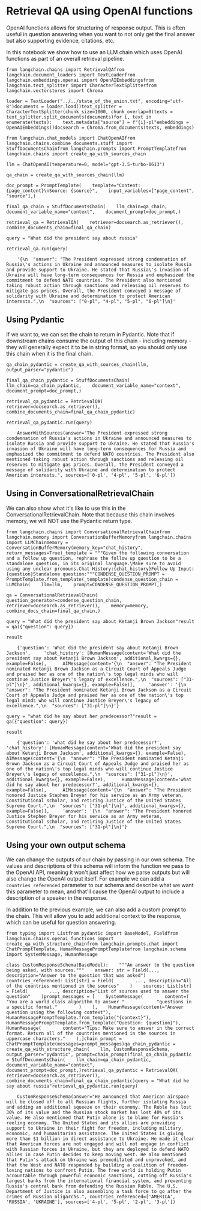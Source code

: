Retrieval QA using OpenAI functions
===================================

OpenAI functions allows for structuring of response output. This is often useful in question answering when you want to not only get the final answer but also supporting evidence, citations, etc.

In this notebook we show how to use an LLM chain which uses OpenAI functions as part of an overall retrieval pipeline.

    from langchain.chains import RetrievalQAfrom langchain.document_loaders import TextLoaderfrom langchain.embeddings.openai import OpenAIEmbeddingsfrom langchain.text_splitter import CharacterTextSplitterfrom langchain.vectorstores import Chroma

    loader = TextLoader("../../state_of_the_union.txt", encoding="utf-8")documents = loader.load()text_splitter = CharacterTextSplitter(chunk_size=1000, chunk_overlap=0)texts = text_splitter.split_documents(documents)for i, text in enumerate(texts):    text.metadata["source"] = f"{i}-pl"embeddings = OpenAIEmbeddings()docsearch = Chroma.from_documents(texts, embeddings)

    from langchain.chat_models import ChatOpenAIfrom langchain.chains.combine_documents.stuff import StuffDocumentsChainfrom langchain.prompts import PromptTemplatefrom langchain.chains import create_qa_with_sources_chain

    llm = ChatOpenAI(temperature=0, model="gpt-3.5-turbo-0613")

    qa_chain = create_qa_with_sources_chain(llm)

    doc_prompt = PromptTemplate(    template="Content: {page_content}\nSource: {source}",    input_variables=["page_content", "source"],)

    final_qa_chain = StuffDocumentsChain(    llm_chain=qa_chain,    document_variable_name="context",    document_prompt=doc_prompt,)

    retrieval_qa = RetrievalQA(    retriever=docsearch.as_retriever(), combine_documents_chain=final_qa_chain)

    query = "What did the president say about russia"

    retrieval_qa.run(query)

        '{\n  "answer": "The President expressed strong condemnation of Russia\'s actions in Ukraine and announced measures to isolate Russia and provide support to Ukraine. He stated that Russia\'s invasion of Ukraine will have long-term consequences for Russia and emphasized the commitment to defend NATO countries. The President also mentioned taking robust action through sanctions and releasing oil reserves to mitigate gas prices. Overall, the President conveyed a message of solidarity with Ukraine and determination to protect American interests.",\n  "sources": ["0-pl", "4-pl", "5-pl", "6-pl"]\n}'

Using Pydantic[​](#using-pydantic "Direct link to Using Pydantic")
------------------------------------------------------------------

If we want to, we can set the chain to return in Pydantic. Note that if downstream chains consume the output of this chain - including memory - they will generally expect it to be in string format, so you should only use this chain when it is the final chain.

    qa_chain_pydantic = create_qa_with_sources_chain(llm, output_parser="pydantic")

    final_qa_chain_pydantic = StuffDocumentsChain(    llm_chain=qa_chain_pydantic,    document_variable_name="context",    document_prompt=doc_prompt,)

    retrieval_qa_pydantic = RetrievalQA(    retriever=docsearch.as_retriever(), combine_documents_chain=final_qa_chain_pydantic)

    retrieval_qa_pydantic.run(query)

        AnswerWithSources(answer="The President expressed strong condemnation of Russia's actions in Ukraine and announced measures to isolate Russia and provide support to Ukraine. He stated that Russia's invasion of Ukraine will have long-term consequences for Russia and emphasized the commitment to defend NATO countries. The President also mentioned taking robust action through sanctions and releasing oil reserves to mitigate gas prices. Overall, the President conveyed a message of solidarity with Ukraine and determination to protect American interests.", sources=['0-pl', '4-pl', '5-pl', '6-pl'])

Using in ConversationalRetrievalChain[​](#using-in-conversationalretrievalchain "Direct link to Using in ConversationalRetrievalChain")
---------------------------------------------------------------------------------------------------------------------------------------

We can also show what it's like to use this in the ConversationalRetrievalChain. Note that because this chain involves memory, we will NOT use the Pydantic return type.

    from langchain.chains import ConversationalRetrievalChainfrom langchain.memory import ConversationBufferMemoryfrom langchain.chains import LLMChainmemory = ConversationBufferMemory(memory_key="chat_history", return_messages=True)_template = """Given the following conversation and a follow up question, rephrase the follow up question to be a standalone question, in its original language.\Make sure to avoid using any unclear pronouns.Chat History:{chat_history}Follow Up Input: {question}Standalone question:"""CONDENSE_QUESTION_PROMPT = PromptTemplate.from_template(_template)condense_question_chain = LLMChain(    llm=llm,    prompt=CONDENSE_QUESTION_PROMPT,)

    qa = ConversationalRetrievalChain(    question_generator=condense_question_chain,    retriever=docsearch.as_retriever(),    memory=memory,    combine_docs_chain=final_qa_chain,)

    query = "What did the president say about Ketanji Brown Jackson"result = qa({"question": query})

    result

        {'question': 'What did the president say about Ketanji Brown Jackson',     'chat_history': [HumanMessage(content='What did the president say about Ketanji Brown Jackson', additional_kwargs={}, example=False),      AIMessage(content='{\n  "answer": "The President nominated Ketanji Brown Jackson as a Circuit Court of Appeals Judge and praised her as one of the nation\'s top legal minds who will continue Justice Breyer\'s legacy of excellence.",\n  "sources": ["31-pl"]\n}', additional_kwargs={}, example=False)],     'answer': '{\n  "answer": "The President nominated Ketanji Brown Jackson as a Circuit Court of Appeals Judge and praised her as one of the nation\'s top legal minds who will continue Justice Breyer\'s legacy of excellence.",\n  "sources": ["31-pl"]\n}'}

    query = "what did he say about her predecessor?"result = qa({"question": query})

    result

        {'question': 'what did he say about her predecessor?',     'chat_history': [HumanMessage(content='What did the president say about Ketanji Brown Jackson', additional_kwargs={}, example=False),      AIMessage(content='{\n  "answer": "The President nominated Ketanji Brown Jackson as a Circuit Court of Appeals Judge and praised her as one of the nation\'s top legal minds who will continue Justice Breyer\'s legacy of excellence.",\n  "sources": ["31-pl"]\n}', additional_kwargs={}, example=False),      HumanMessage(content='what did he say about her predecessor?', additional_kwargs={}, example=False),      AIMessage(content='{\n  "answer": "The President honored Justice Stephen Breyer for his service as an Army veteran, Constitutional scholar, and retiring Justice of the United States Supreme Court.",\n  "sources": ["31-pl"]\n}', additional_kwargs={}, example=False)],     'answer': '{\n  "answer": "The President honored Justice Stephen Breyer for his service as an Army veteran, Constitutional scholar, and retiring Justice of the United States Supreme Court.",\n  "sources": ["31-pl"]\n}'}

Using your own output schema[​](#using-your-own-output-schema "Direct link to Using your own output schema")
------------------------------------------------------------------------------------------------------------

We can change the outputs of our chain by passing in our own schema. The values and descriptions of this schema will inform the function we pass to the OpenAI API, meaning it won't just affect how we parse outputs but will also change the OpenAI output itself. For example we can add a `countries_referenced` parameter to our schema and describe what we want this parameter to mean, and that'll cause the OpenAI output to include a description of a speaker in the response.

In addition to the previous example, we can also add a custom prompt to the chain. This will allow you to add additional context to the response, which can be useful for question answering.

    from typing import Listfrom pydantic import BaseModel, Fieldfrom langchain.chains.openai_functions import create_qa_with_structure_chainfrom langchain.prompts.chat import ChatPromptTemplate, HumanMessagePromptTemplatefrom langchain.schema import SystemMessage, HumanMessage

    class CustomResponseSchema(BaseModel):    """An answer to the question being asked, with sources."""    answer: str = Field(..., description="Answer to the question that was asked")    countries_referenced: List[str] = Field(        ..., description="All of the countries mentioned in the sources"    )    sources: List[str] = Field(        ..., description="List of sources used to answer the question"    )prompt_messages = [    SystemMessage(        content=(            "You are a world class algorithm to answer "            "questions in a specific format."        )    ),    HumanMessage(content="Answer question using the following context"),    HumanMessagePromptTemplate.from_template("{context}"),    HumanMessagePromptTemplate.from_template("Question: {question}"),    HumanMessage(        content="Tips: Make sure to answer in the correct format. Return all of the countries mentioned in the sources in uppercase characters."    ),]chain_prompt = ChatPromptTemplate(messages=prompt_messages)qa_chain_pydantic = create_qa_with_structure_chain(    llm, CustomResponseSchema, output_parser="pydantic", prompt=chain_prompt)final_qa_chain_pydantic = StuffDocumentsChain(    llm_chain=qa_chain_pydantic,    document_variable_name="context",    document_prompt=doc_prompt,)retrieval_qa_pydantic = RetrievalQA(    retriever=docsearch.as_retriever(), combine_documents_chain=final_qa_chain_pydantic)query = "What did he say about russia"retrieval_qa_pydantic.run(query)

        CustomResponseSchema(answer="He announced that American airspace will be closed off to all Russian flights, further isolating Russia and adding an additional squeeze on their economy. The Ruble has lost 30% of its value and the Russian stock market has lost 40% of its value. He also mentioned that Putin alone is to blame for Russia's reeling economy. The United States and its allies are providing support to Ukraine in their fight for freedom, including military, economic, and humanitarian assistance. The United States is giving more than $1 billion in direct assistance to Ukraine. He made it clear that American forces are not engaged and will not engage in conflict with Russian forces in Ukraine, but they are deployed to defend NATO allies in case Putin decides to keep moving west. He also mentioned that Putin's attack on Ukraine was premeditated and unprovoked, and that the West and NATO responded by building a coalition of freedom-loving nations to confront Putin. The free world is holding Putin accountable through powerful economic sanctions, cutting off Russia's largest banks from the international financial system, and preventing Russia's central bank from defending the Russian Ruble. The U.S. Department of Justice is also assembling a task force to go after the crimes of Russian oligarchs.", countries_referenced=['AMERICA', 'RUSSIA', 'UKRAINE'], sources=['4-pl', '5-pl', '2-pl', '3-pl'])